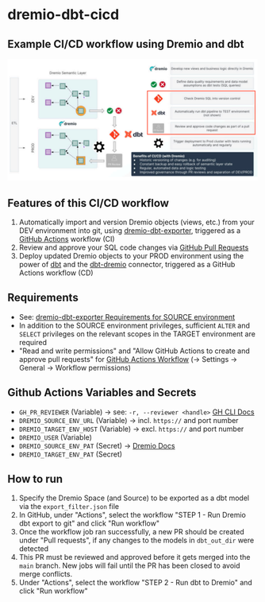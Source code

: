 # dremio-dbt-cicd

## Example CI/CD workflow using Dremio and dbt
![Example CI/CD workflow using Dremio and dbt](Images/Dremio_dbt_cicd.png)

## Features of this CI/CD workflow
1. Automatically import and version Dremio objects (views, etc.) from your DEV environment into git, using [dremio-dbt-exporter](https://github.com/dremio-professional-services/dremio-dbt-exporter), triggered as a [GitHub Actions](https://docs.github.com/de/actions/about-github-actions/understanding-github-actions) workflow (CI)
2. Review and approve your SQL code changes via [GitHub Pull Requests](https://docs.github.com/en/pull-requests/collaborating-with-pull-requests/reviewing-changes-in-pull-requests/about-pull-request-reviews)
3. Deploy updated Dremio objects to your PROD environment using the power of [dbt](https://docs.getdbt.com/) and the [dbt-dremio](https://github.com/dremio/dbt-dremio) connector, triggered as a GitHub Actions workflow (CD)

## Requirements
- See: [dremio-dbt-exporter Requirements for SOURCE environment](https://github.com/dremio-professional-services/dremio-dbt-exporter?tab=readme-ov-file#requirements)
- In addition to the SOURCE environment privileges, sufficient `ALTER` and `SELECT` privileges on the relevant scopes in the TARGET environment are required
- "Read and write permissions" and "Allow GitHub Actions to create and approve pull requests" for [GitHub Actions Workflow](https://docs.github.com/en/repositories/managing-your-repositorys-settings-and-features/enabling-features-for-your-repository/managing-github-actions-settings-for-a-repository#enabling-workflows-for-private-repository-forks) (-> Settings -> General -> Workflow permissions)

## Github Actions Variables and Secrets
- `GH_PR_REVIEWER` (Variable)        -> see: `-r, --reviewer <handle>` [GH CLI Docs](https://cli.github.com/manual/gh_pr_create)
- `DREMIO_SOURCE_ENV_URL` (Variable)     -> incl. `https://` and port number
- `DREMIO_TARGET_ENV_HOST` (Variable)    -> excl. `https://` and port number
- `DREMIO_USER` (Variable)
- `DREMIO_SOURCE_ENV_PAT` (Secret)       -> [Dremio Docs](https://docs.dremio.com/current/security/authentication/personal-access-tokens/#enabling-the-use-of-pats)
- `DREMIO_TARGET_ENV_PAT` (Secret)

## How to run
1. Specify the Dremio Space (and Source) to be exported as a dbt model via the `export_filter.json` file
2. In GitHub, under "Actions", select the workflow "STEP 1 - Run Dremio dbt export to git" and click "Run workflow"
3. Once the workflow job ran successfully, a new PR should be created under "Pull requests", if any changes to the models in `dbt_out_dir` were detected
4. This PR must be reviewed and approved before it gets merged into the `main` branch. New jobs will fail until the PR has been closed to avoid merge conflicts.
5. Under "Actions", select the workflow "STEP 2 - Run dbt to Dremio" and click "Run workflow"